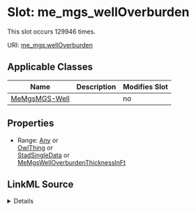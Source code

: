 

# Slot: me_mgs_wellOverburden




This slot occurs 129946 times.


URI: [me_mgs:wellOverburden](http://sawgraph.spatialai.org/v1/me-mgs#wellOverburden)



<!-- no inheritance hierarchy -->





## Applicable Classes

| Name | Description | Modifies Slot |
| --- | --- | --- |
| [MeMgsMGS-Well](../classes/MeMgsMGS-Well.md) |  |  no  |







## Properties

* Range: [Any](../classes/Any.md)&nbsp;or&nbsp;<br />[OwlThing](../classes/OwlThing.md)&nbsp;or&nbsp;<br />[StadSingleData](../classes/StadSingleData.md)&nbsp;or&nbsp;<br />[MeMgsWellOverburdenThicknessInFt](../classes/MeMgsWellOverburdenThicknessInFt.md)







## LinkML Source

<details>

```yaml
name: me_mgs_wellOverburden
from_schema: okns:hydrology-kg
exact_mappings:
- http://sawgraph.spatialai.org/v1/me-mgs#wellOverburden
rank: 1000
slot_uri: me_mgs:wellOverburden
alias: me_mgs_wellOverburden
domain_of:
- me_mgs_MGS-Well
union_of:
- owl_Thing
- me_mgs_MGS-Well
- geo_Feature
- geo_SpatialObject
range: Any
any_of:
- range: owl_Thing
- range: stad_SingleData
- range: me_mgs_WellOverburdenThicknessInFt

```
</details>